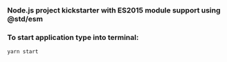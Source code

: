 ### Node.js project kickstarter with ES2015 module support using @std/esm
### To start application type into terminal:
```
yarn start
```
